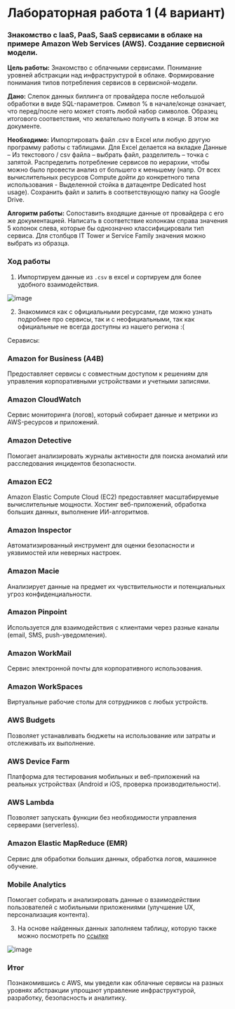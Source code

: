 # Лабораторная работа 1 (4 вариант)

### Знакомство с IaaS, PaaS, SaaS сервисами в облаке на примере Amazon Web Services (AWS). Создание сервисной модели.

**Цель работы:** Знакомство с облачными сервисами. Понимание уровней абстракции над инфраструктурой в облаке. Формирование понимания типов потребления сервисов в сервисной-модели. 

**Дано:** Слепок данных биллинга от провайдера после небольшой обработки в виде SQL-параметров. Символ % в начале/конце означает, что перед/после него может стоять любой набор символов.
Образец итогового соответствия, что желательно получить в конце. В этом же документе.

**Необходимо:** Импортировать файл .csv в Excel или любую другую программу работы с таблицами. Для Excel делается на вкладке Данные – Из текстового / csv файла – выбрать файл, разделитель – точка с запятой.
Распределить потребление сервисов по иерархии, чтобы можно было провести анализ от большего к меньшему (напр. От всех вычислительных ресурсов Compute дойти до конкретного типа использования - Выделенной стойка в датацентре Dedicated host usage).
Сохранить файл и залить в соответствующую папку на Google Drive.

**Алгоритм работы:** Сопоставить входящие данные от провайдера с его же документацией. Написать в соответствие колонкам справа значения 5 колонок слева, которые бы однозначно классифицировали тип сервиса. Для столбцов IT Tower и Service Family значения можно выбрать из образца.

### Ход работы

1. Импортируем данные из `.csv` в excel и сортируем для более удобного взаимодействия.

![image](https://github.com/user-attachments/assets/3fc88e30-822f-4791-b1ea-f8ac0a25aa10)

2. Знакомимся как с официальными ресурсами, где можно узнать подробнее про сервисы, так и с неофициальными, так как официальные не всегда доступны из нашего региона :(

Серависы:

### Amazon for Business (A4B)
Предоставляет сервисы с совместным доступом к решениям для управления корпоративными устройствами и учетными записями.

### Amazon CloudWatch
Сервис мониторинга (логов), который собирает данные и метрики из AWS-ресурсов и приложений.

### Amazon Detective
Помогает анализировать журналы активности для поиска аномалий или расследования инцидентов безопасности.

### Amazon EC2
Amazon Elastic Compute Cloud (EC2) предоставляет масштабируемые вычислительные мощности.
Хостинг веб-приложений, обработка больших данных, выполнение ИИ-алгоритмов.

### Amazon Inspector
Автоматизированный инструмент для оценки безопасности и уязвимостей или неверных настроек.

### Amazon Macie
Анализирует данные на предмет их чувствительности и потенциальных угроз конфиденциальности.

### Amazon Pinpoint
Используется для взаимодействия с клиентами через разные каналы (email, SMS, push-уведомления).

### Amazon WorkMail
Сервис электронной почты для корпоративного использования.

### Amazon WorkSpaces
Виртуальные рабочие столы для сотрудников с любых устройств.

### AWS Budgets
Позволяет устанавливать бюджеты на использование или затраты и отслеживать их выполнение.

### AWS Device Farm
Платформа для тестирования мобильных и веб-приложений на реальных устройствах (Android и iOS, проверка производительности).

### AWS Lambda
Позволяет запускать функции без необходимости управления серверами (serverless).

### Amazon Elastic MapReduce (EMR)
Сервис для обработки больших данных, обработка логов, машинное обучение.

### Mobile Analytics
Помогает собирать и анализировать данные о взаимодействии пользователей с мобильными приложениями (улучшение UX, персонализация контента).

3. На основе найденных данных заполняем таблицу, которую также можно посмотреть по 
[ссылке](https://docs.google.com/spreadsheets/d/1MqSlDh3o2NDJUt_2Bp4gl7TDmbkcu5vOl8CYcE2XYYo/edit?usp=sharing)

![image](https://github.com/user-attachments/assets/4a27bcb4-fc4e-438f-831e-1f80b43381d5)

### Итог

Познакомившись с AWS, мы уведели как облачные сервисы на разных уровнях абстракции упрощают управление инфраструктурой, разработку, безопасность и аналитику.
